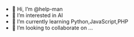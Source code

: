 - 👋 Hi, I’m @help-man
- 👀 I’m interested in AI
- 🌱 I’m currently learning Python,JavaScript,PHP
- 💞️ I’m looking to collaborate on ...

<!---
help-man/help-man is a ✨ special ✨ repository because its `README.md` (this file) appears on your GitHub profile.
You can click the Preview link to take a look at your changes.
--->
